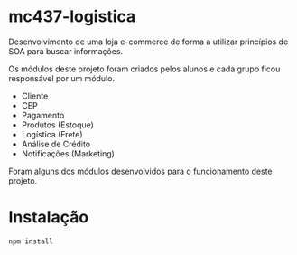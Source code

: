 # mc437-logistica

Desenvolvimento de uma loja e-commerce de forma a utilizar princípios
de SOA para buscar informações.

Os módulos deste projeto foram criados pelos alunos e cada grupo ficou
responsável por um módulo.

- Cliente
- CEP
- Pagamento
- Produtos (Estoque)
- Logística (Frete)
- Análise de Crédito
- Notificações (Marketing)

Foram alguns dos módulos desenvolvidos para o funcionamento deste projeto.

# Instalação

```
npm install
```


